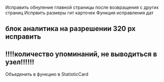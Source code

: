 Исправить обнуление главной страницы после возвращения с других страниц
Испрвить размеры гит карточек 
Функция исправления дат 
<!-- исправить цвет кол-ва новостей если их ноль в статистике -->
блок аналитика на разрешении 320 px исправить
--------------------------------------------------------
!!!!количество упоминаний, не выводиться в узел!!!!!!
--------------------------------------------------------
Объеденить в функцию в StatisticCard